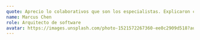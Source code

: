 ```yaml
---
quote: Aprecio lo colaborativos que son los especialistas. Explicaron cada opción con claridad y respetaron mis preferencias.
name: Marcus Chen
role: Arquitecto de software
avatar: https://images.unsplash.com/photo-1521572267360-ee0c2909d518?auto=format&fit=crop&w=300&q=80
---
```

